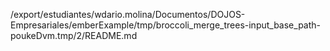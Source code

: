 /export/estudiantes/wdario.molina/Documentos/DOJOS-Empresariales/emberExample/tmp/broccoli_merge_trees-input_base_path-poukeDvm.tmp/2/README.md